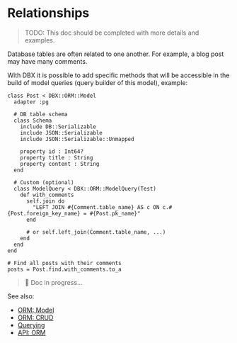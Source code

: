 # Relationships

> TODO: This doc should be completed with more details and examples.

Database tables are often related to one another. For example, a blog post may have many comments.

With DBX it is possible to add specific methods that will be accessible in the build of model queries (query builder of this model), example:

```crystal
class Post < DBX::ORM::Model
  adapter :pg

  # DB table schema
  class Schema
    include DB::Serializable
    include JSON::Serializable
    include JSON::Serializable::Unmapped

    property id : Int64?
    property title : String
    property content : String
  end

  # Custom (optional)
  class ModelQuery < DBX::ORM::ModelQuery(Test)
    def with_comments
      self.join do
        "LEFT JOIN #{Comment.table_name} AS c ON c.#{Post.foreign_key_name} = #{Post.pk_name}"
      end

      # or self.left_join(Comment.table_name, ...)
    end
  end
end

# Find all posts with their comments
posts = Post.find.with_comments.to_a
```

> 👀 Doc in progress...

See also:

* [ORM: Model](/guide/orm/model.md)
* [ORM: CRUD](/guide/orm/crud.md)
* [Querying](/guide/querying.md)
* [API: ORM](https://nicolab.github.io/crystal-dbx/DBX/ORM.html)

